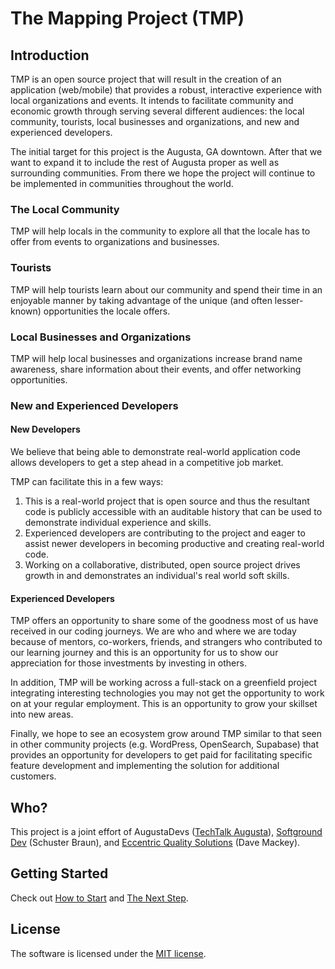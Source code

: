 # The Mapping Project (TMP)

## Introduction

TMP is an open source project that will result in the creation of an application (web/mobile) that provides a robust, interactive experience with local organizations and events. It intends to facilitate community and economic growth through serving several different audiences: the local community, tourists, local businesses and organizations, and new and experienced developers.

The initial target for this project is the Augusta, GA downtown. After that we want to expand it to include the rest of Augusta proper as well as surrounding communities. From there we hope the project will continue to be implemented in communities throughout the world.

### The Local Community

TMP will help locals in the community to explore all that the locale has to offer from events to organizations and businesses. 

### Tourists

TMP will help tourists learn about our community and spend their time in an enjoyable manner by taking advantage of the unique (and often lesser-known) opportunities the locale offers.

### Local Businesses and Organizations

TMP will help local businesses and organizations increase brand name awareness, share information about their events, and offer networking opportunities.

### New and Experienced Developers

#### New Developers

We believe that being able to demonstrate real-world application code allows developers to get a step ahead in a competitive job market.

TMP can facilitate this in a few ways:

1. This is a real-world project that is open source and thus the resultant code is publicly accessible with an auditable history that can be used to demonstrate individual experience and skills.
2. Experienced developers are contributing to the project and eager to assist newer developers in becoming productive and creating real-world code.
3. Working on a collaborative, distributed, open source project drives growth in and demonstrates an individual's real world soft skills.

#### Experienced Developers

TMP offers an opportunity to share some of the goodness most of us have received in our coding journeys. We are who and where we are today because of mentors, co-workers, friends, and strangers who contributed to our learning journey and this is an opportunity for us to show our appreciation for those investments by investing in others.

In addition, TMP will be working across a full-stack on a greenfield project integrating interesting technologies you may not get the opportunity to work on at your regular employment. This is an opportunity to grow your skillset into new areas.

Finally, we hope to see an ecosystem grow around TMP similar to that seen in other community projects (e.g. WordPress, OpenSearch, Supabase) that provides an opportunity for developers to get paid for facilitating specific feature development and implementing the solution for additional customers.

## Who?

This project is a joint effort of AugustaDevs ([TechTalk Augusta](https://techtalkaugusta.com/)), [Softground Dev](https://softground.dev) (Schuster Braun), and [Eccentric Quality Solutions](https://eccentricquality.com/) (Dave Mackey).

## Getting Started
Check out [How to Start](HOW-TO-START.md) and [The Next Step](THE-NEXT-STEP.md).

## License

The software is licensed under the [MIT license](license.md).